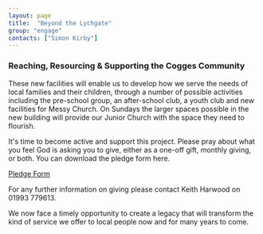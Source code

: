 ```yaml
---
layout: page
title:  "Beyond the Lychgate"
group: "engage"
contacts: ["Simon Kirby"]
---
```


### Reaching, Resourcing & Supporting the Cogges Community

These new facilities will enable us to develop how we serve the needs of local families and their children, through a number of possible activities including the pre-school group, an after-school club, a youth club and new facilities for Messy Church. On Sundays the larger spaces possible in the new building will provide our Junior Church with the space they need to flourish.

It's time to become active and support this project. Please pray about what you feel God is asking you to give, either as a  one-off gift, monthly giving, or both. You can download the pledge form here.

<a href="https://cogges.github.io/documents/BTL-pledge.pdf">Pledge Form</a>

For any further information on giving please contact Keith Harwood on 01993 779613.

We now face a timely opportunity to create a legacy that will transform the kind of service we offer to local people now and for many years to come.
